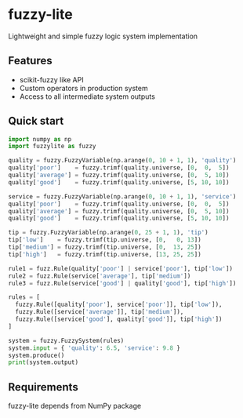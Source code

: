 # fuzzy-lite
Lightweight and simple fuzzy logic system implementation

## Features
* scikit-fuzzy like API
* Custom operators in production system
* Access to all intermediate system outputs

## Quick start
```python
import numpy as np
import fuzzylite as fuzzy

quality = fuzzy.FuzzyVariable(np.arange(0, 10 + 1, 1), 'quality')
quality['poor']    = fuzzy.trimf(quality.universe, [0,  0,  5])
quality['average'] = fuzzy.trimf(quality.universe, [0,  5, 10])
quality['good']    = fuzzy.trimf(quality.universe, [5, 10, 10])

service = fuzzy.FuzzyVariable(np.arange(0, 10 + 1, 1), 'service')
quality['poor']    = fuzzy.trimf(quality.universe, [0,  0,  5])
quality['average'] = fuzzy.trimf(quality.universe, [0,  5, 10])
quality['good']    = fuzzy.trimf(quality.universe, [5, 10, 10])

tip = fuzzy.FuzzyVariable(np.arange(0, 25 + 1, 1), 'tip')
tip['low']    = fuzzy.trimf(tip.universe, [0,   0, 13])
tip['medium'] = fuzzy.trimf(tip.universe, [0,  13, 25])
tip['high']   = fuzzy.trimf(tip.universe, [13, 25, 25])

rule1 = fuzz.Rule(quality['poor'] | service['poor'], tip['low'])
rule2 = fuzz.Rule(service['average'], tip['medium'])
rule3 = fuzz.Rule(service['good'] | quality['good'], tip['high'])

rules = [
  fuzzy.Rule([quality['poor'], service['poor']], tip['low']),
  fuzzy.Rule([service['average']], tip['medium']),
  fuzzy.Rule([service['good'], quality['good']], tip['high'])
]

system = fuzzy.FuzzySystem(rules)
system.input = { 'quality': 6.5, 'service': 9.8 }
system.produce()
print(system.output)
```

## Requirements
fuzzy-lite depends from NumPy package
